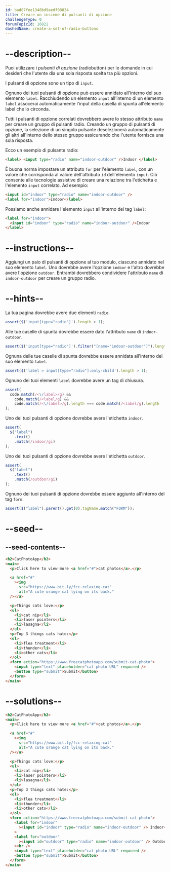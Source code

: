 ```yaml
---
id: bad87fee1348bd9aedf08834
title: Creare un insieme di pulsanti di opzione
challengeType: 0
forumTopicId: 16822
dashedName: create-a-set-of-radio-buttons
---
```


# --description--

Puoi utilizzare i <dfn>pulsanti di opzione</dfn> (radiobutton) per le domande in cui desideri che l'utente dia una sola risposta scelta tra più opzioni.

I pulsanti di opzione sono un tipo di `input`.

Ognuno dei tuoi pulsanti di opzione può essere annidato all'interno del suo elemento `label`. Racchiudendo un elemento `input` all'interno di un elemento `label` assocerai automaticamente l'input della casella di spunta all'elemento label che lo circonda.

Tutti i pulsanti di opzione correlati dovrebbero avere lo stesso attributo `name` per creare un gruppo di pulsanti radio. Creando un gruppo di pulsanti di opzione, la selezione di un singolo pulsante deselezionerà automaticamente gli altri all'interno dello stesso gruppo assicurando che l'utente fornisca una sola risposta.

Ecco un esempio di pulsante radio:

```html
<label> <input type="radio" name="indoor-outdoor" />Indoor </label>
```

È buona norma impostare un attributo `for` per l'elemento `label`, con un valore che corrisponda al valore dell'attributo `id` dell'elemento `input`. Ciò consente alle tecnologie assistive di creare una relazione tra l'etichetta e l'elemento `input` correlato. Ad esempio:

```html
<input id="indoor" type="radio" name="indoor-outdoor" />
<label for="indoor">Indoor</label>
```

Possiamo anche annidare l'elemento `input` all'interno dei tag `label`:

```html
<label for="indoor">
  <input id="indoor" type="radio" name="indoor-outdoor" />Indoor
</label>
```

# --instructions--

Aggiungi un paio di pulsanti di opzione al tuo modulo, ciascuno annidato nel suo elemento `label`. Uno dovrebbe avere l'opzione `indoor` e l'altro dovrebbe avere l'opzione `outdoor`. Entrambi dovrebbero condividere l'attributo `name` di `indoor-outdoor` per creare un gruppo radio.

# --hints--

La tua pagina dovrebbe avere due elementi `radio`.

```js
assert($('input[type="radio"]').length > 1);
```

Alle tue caselle di spunta dovrebbe essere dato l'attributo `name` di `indoor-outdoor`.

```js
assert($('input[type="radio"]').filter("[name='indoor-outdoor']").length > 1);
```

Ognuna delle tue caselle di spunta dovrebbe essere annidata all'interno del suo elemento `label`.

```js
assert($('label > input[type="radio"]:only-child').length > 1);
```

Ognuno dei tuoi elementi `label` dovrebbe avere un tag di chiusura.

```js
assert(
  code.match(/<\/label>/g) &&
    code.match(/<label/g) &&
    code.match(/<\/label>/g).length === code.match(/<label/g).length
);
```

Uno dei tuoi pulsanti di opzione dovrebbe avere l'etichetta `indoor`.

```js
assert(
  $("label")
    .text()
    .match(/indoor/gi)
);
```

Uno dei tuoi pulsanti di opzione dovrebbe avere l'etichetta `outdoor`.

```js
assert(
  $("label")
    .text()
    .match(/outdoor/gi)
);
```

Ognuno dei tuoi pulsanti di opzione dovrebbe essere aggiunto all'interno del tag `form`.

```js
assert($("label").parent().get(0).tagName.match("FORM"));
```

# --seed--

## --seed-contents--

```html
<h2>CatPhotoApp</h2>
<main>
  <p>Click here to view more <a href="#">cat photos</a>.</p>

  <a href="#"
    ><img
      src="https://www.bit.ly/fcc-relaxing-cat"
      alt="A cute orange cat lying on its back."
  /></a>

  <p>Things cats love:</p>
  <ul>
    <li>cat nip</li>
    <li>laser pointers</li>
    <li>lasagna</li>
  </ul>
  <p>Top 3 things cats hate:</p>
  <ol>
    <li>flea treatment</li>
    <li>thunder</li>
    <li>other cats</li>
  </ol>
  <form action="https://www.freecatphotoapp.com/submit-cat-photo">
    <input type="text" placeholder="cat photo URL" required />
    <button type="submit">Submit</button>
  </form>
</main>
```

# --solutions--

```html
<h2>CatPhotoApp</h2>
<main>
  <p>Click here to view more <a href="#">cat photos</a>.</p>

  <a href="#"
    ><img
      src="https://www.bit.ly/fcc-relaxing-cat"
      alt="A cute orange cat lying on its back."
  /></a>

  <p>Things cats love:</p>
  <ul>
    <li>cat nip</li>
    <li>laser pointers</li>
    <li>lasagna</li>
  </ul>
  <p>Top 3 things cats hate:</p>
  <ol>
    <li>flea treatment</li>
    <li>thunder</li>
    <li>other cats</li>
  </ol>
  <form action="https://www.freecatphotoapp.com/submit-cat-photo">
    <label for="indoor"
      ><input id="indoor" type="radio" name="indoor-outdoor" /> Indoor</label
    >
    <label for="outdoor"
      ><input id="outdoor" type="radio" name="indoor-outdoor" /> Outdoor</label
    ><br />
    <input type="text" placeholder="cat photo URL" required />
    <button type="submit">Submit</button>
  </form>
</main>
```
